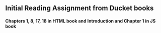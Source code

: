 ## Initial Reading Assignment from Ducket books
#### Chapters 1, 8, 17, 18 in HTML book and Introduction and Chapter 1 in JS book
